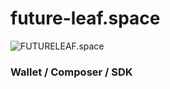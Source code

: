 # future-leaf.space

![FUTURELEAF.space](https://pimentoformate.de/wp-content/uploads/2023/07/FL_LogoTypo_Bunt-1280x375.webp)

### Wallet / Composer / SDK

